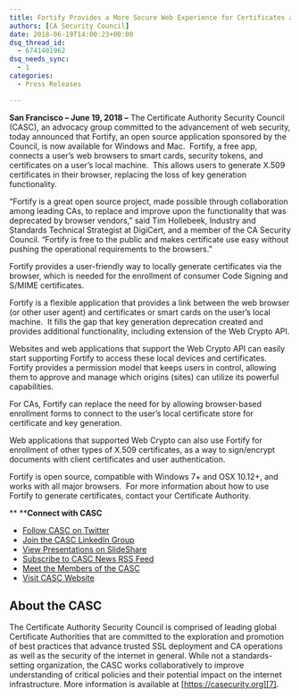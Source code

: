 ```yaml
---
title: Fortify Provides a More Secure Web Experience for Certificates and Smart Cards
authors: [CA Security Council]
date: 2018-06-19T14:00:23+00:00
dsq_thread_id:
  - 6741401962
dsq_needs_sync:
  - 1
categories:
  - Press Releases

---
```

**San Francisco – June 19, 2018 –** The Certificate Authority Security Council (CASC), an advocacy group committed to the advancement of web security, today announced that Fortify, an open source application sponsored by the Council, is now available for Windows and Mac.  Fortify, a free app, connects a user’s web browsers to smart cards, security tokens, and certificates on a user’s local machine.  This allows users to generate X.509 certificates in their browser, replacing the loss of key generation functionality.

“Fortify is a great open source project, made possible through collaboration among leading CAs, to replace and improve upon the <keygen> functionality that was deprecated by browser vendors,” said Tim Hollebeek, Industry and Standards Technical Strategist at DigiCert, and a member of the CA Security Council. “Fortify is free to the public and makes certificate use easy without pushing the operational requirements to the browsers.”

Fortify provides a user-friendly way to locally generate certificates via the browser, which is needed for the enrollment of consumer Code Signing and S/MIME certificates.

Fortify is a flexible application that provides a link between the web browser (or other user agent) and certificates or smart cards on the user’s local machine.  It fills the gap that key generation <keygen> deprecation created and provides additional functionality, including extension of the Web Crypto API.

Websites and web applications that support the Web Crypto API can easily start supporting Fortify to access these local devices and certificates.  Fortify provides a permission model that keeps users in control, allowing them to approve and manage which origins (sites) can utilize its powerful capabilities.

For CAs, Fortify can replace the need for <keygen> by allowing browser-based enrollment forms to connect to the user’s local certificate store for certificate and key generation.

Web applications that supported Web Crypto can also use Fortify for enrollment of other types of X.509 certificates, as a way to sign/encrypt documents with client certificates and user authentication.

Fortify is open source, compatible with Windows 7+ and OSX 10.12+, and works with all major browsers.  For more information about how to use Fortify to generate certificates, contact your Certificate Authority.

** ****Connect with CASC**

  * [Follow CASC on Twitter][1]
  * [Join the CASC LinkedIn Group][2]
  * [View Presentations on SlideShare][3]
  * [Subscribe to CASC News RSS Feed][4]
  * [Meet the Members of the CASC][5]
  * [Visit CASC Website][6]

## About the CASC

The Certificate Authority Security Council is comprised of leading global Certificate Authorities that are committed to the exploration and promotion of best practices that advance trusted SSL deployment and CA operations as well as the security of the internet in general. While not a standards-setting organization, the CASC works collaboratively to improve understanding of critical policies and their potential impact on the internet infrastructure. More information is available at [https://casecurity.org][7].


  ###


 [1]: http://bit.ly/X3x9XB
 [2]: http://linkd.in/VSTWdR
 [3]: http://slidesha.re/Ye2dFf
 [4]: http://bit.ly/XE3xRS
 [5]: http://bit.ly/YXYhcP
 [6]: http://bit.ly/VQCIZc
 [7]: https://casecurity.org/